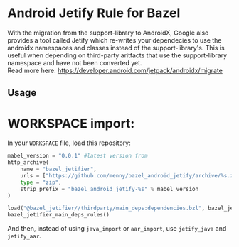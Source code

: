 # Android Jetify Rule for Bazel

With the migration from the support-library to AndroidX, Google also provides a tool called Jetify which re-writes your dependecies to use the androidx namespaces and classes instead of the support-library's. This is useful when depending on third-party aritfacts that use the support-library namespace and have not been converted yet.</br>
Read more here: https://developer.android.com/jetpack/androidx/migrate

## Usage

# WORKSPACE import:
In your `WORKSPACE` file, load this repository:
```python
mabel_version = "0.0.1" #latest version from 
http_archive(
    name = "bazel_jetifier",
    urls = ["https://github.com/menny/bazel_android_jetify/archive/%s.zip" % mabel_version],
    type = "zip",
    strip_prefix = "bazel_android_jetify-%s" % mabel_version
)

load("@bazel_jetifier//thirdparty/main_deps:dependencies.bzl", bazel_jetifier_main_deps_rules = "generate_workspace_rules")
bazel_jetifier_main_deps_rules()
```

And then, instead of using `java_import` or `aar_import`, use `jetify_java` and `jetify_aar`.